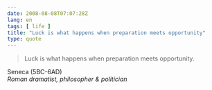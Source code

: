 ```yaml
---
date: 2008-08-08T07:07:28Z
lang: en
tags: [ life ]
title: "Luck is what happens when preparation meets opportunity"
type: quote
---
```


> Luck is what happens when preparation meets opportunity.

Seneca (5BC-6AD)\
*Roman dramatist, philosopher & politician*


